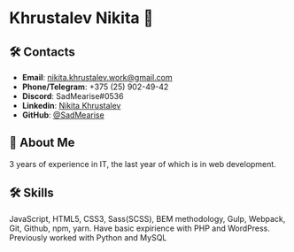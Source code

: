 # Khrustalev Nikita 👋

## 🛠 Contacts
- **Email**: nikita.khrustalev.work@gmail.com
- **Phone/Telegram**: +375 (25) 902-49-42
- **Discord**: SadMearise#0536
- **Linkedin**: [Nikita Khrustalev](https://www.linkedin.com/in/nikita-khrustalev-358a12241/)
- **GitHub**: [@SadMearise](https://github.com/SadMearise)

## 🚀 About Me
3 years of experience in IT, the last year of which is in web development.

## 🛠 Skills
JavaScript, HTML5, CSS3, Sass(SCSS), BEM methodology, Gulp, Webpack, Git, Github, npm, yarn. Have basic expirience with PHP and WordPress. Previously worked with Python and MySQL